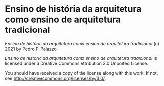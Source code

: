 # Ensino de história da arquitetura como ensino de arquitetura tradicional

 *Ensino de história da arquitetura como ensino de arquitetura
 tradicional* (c) 2021 by Pedro P. Palazzo
 
 *Ensino de história da arquitetura como ensino de arquitetura
 tradicional* is licensed under a Creative Commons Attribution 3.0
 Unported License.
 
 You should have received a copy of the license along with this work.
 If not, see <http://creativecommons.org/licenses/by/3.0/>.
